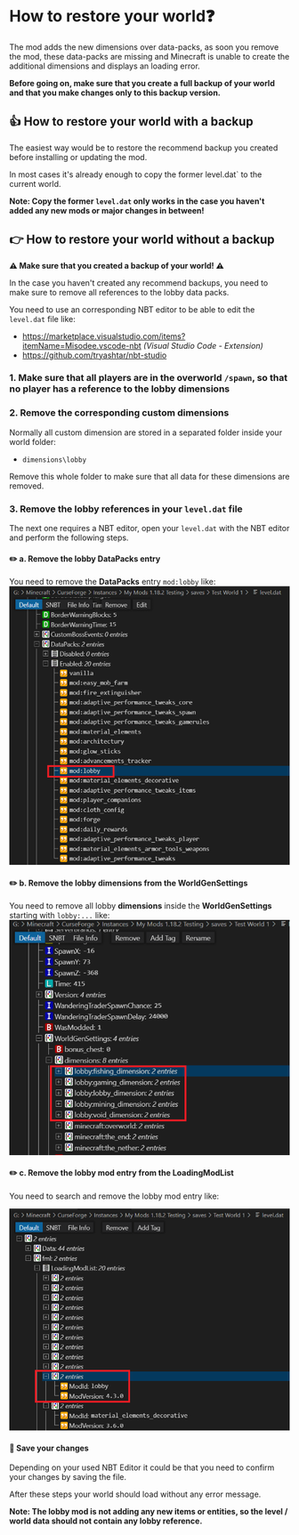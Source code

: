 # How to restore your world❓

The mod adds the new dimensions over data-packs, as soon you remove the mod, these data-packs are missing and Minecraft is unable to create the additional dimensions and displays an loading error.

**Before going on, make sure that you create a full backup of your world and that you make changes only to this backup version.**

## 👍 How to restore your world with a backup

The easiest way would be to restore the recommend backup you created before installing or updating the mod.

In most cases it's already enough to copy the former level.dat` to the current world.

**Note: Copy the former `level.dat` only works in the case you haven't added any new mods or major changes in between!**

## 👉 How to restore your world without a backup

**⚠️ Make sure that you created a backup of your world! ⚠️**

In the case you haven't created any recommend backups, you need to make sure to remove all references to the lobby data packs.

You need to use an corresponding NBT editor to be able to edit the `level.dat` file like:

- <https://marketplace.visualstudio.com/items?itemName=Misodee.vscode-nbt> _(Visual Studio Code - Extension)_
- <https://github.com/tryashtar/nbt-studio>

### 1. Make sure that all players are in the overworld `/spawn`, so that no player has a reference to the lobby dimensions

### 2. Remove the corresponding custom dimensions

Normally all custom dimension are stored in a separated folder inside your world folder:

- `dimensions\lobby`

Remove this whole folder to make sure that all data for these dimensions are removed.

### 3. Remove the lobby references in your `level.dat` file

The next one requires a NBT editor, open your `level.dat` with the NBT editor and perform the following steps.

#### ✏️ a. Remove the lobby DataPacks entry

You need to remove the **DataPacks** entry `mod:lobby` like:
![NBT Editor screenshot](level.dat-DataPacks.png)

#### ✏️ b. Remove the lobby dimensions from the WorldGenSettings

You need to remove all lobby **dimensions** inside the **WorldGenSettings** starting with `lobby:...` like:
![NBT Editor screenshot](level.dat-WorldGenSettings.png)

#### ✏️ c. Remove the lobby mod entry from the LoadingModList

You need to search and remove the lobby mod entry like:

![NBT Editor screenshot](level.dat-LoadingModList.png)

#### 💾 Save your changes

Depending on your used NBT Editor it could be that you need to confirm your changes by saving the file.

After these steps your world should load without any error message.

**Note: The lobby mod is not adding any new items or entities, so the level / world data should not contain any lobby reference.**
